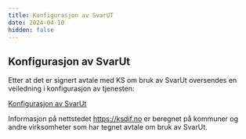 ```yaml
---
title: Konfigurasjon av SvarUT
date: 2024-04-10
hidden: false
---
```

 
## Konfigurasjon av SvarUt
Etter at det er signert avtale med KS om bruk av SvarUt oversendes en veiledning i konfigurasjon av tjenesten:

[Konfigurasjon av SvarUt](https://ksdif.no/hjelp/konfigurasjon-av-svarut/)

Informasjon på nettstedet https://ksdif.no er beregnet på kommuner og andre virksomheter som har tegnet avtale om bruk av SvarUt. 
